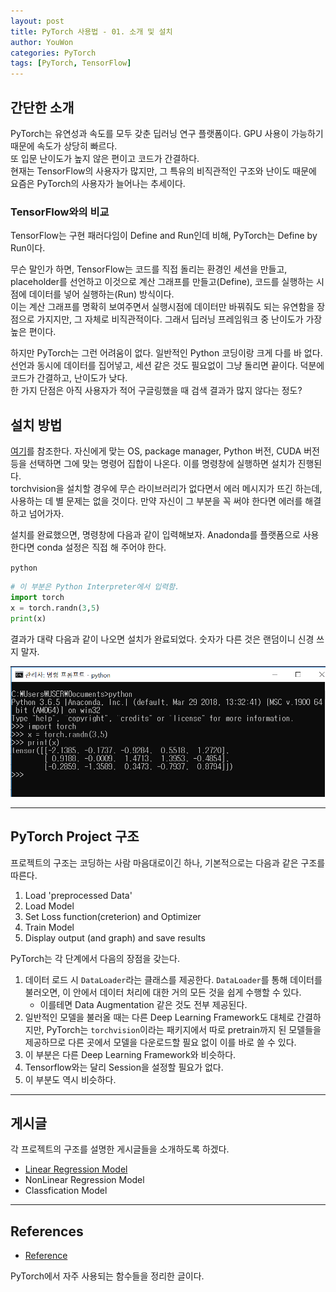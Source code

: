 ```yaml
---
layout: post
title: PyTorch 사용법 - 01. 소개 및 설치
author: YouWon
categories: PyTorch
tags: [PyTorch, TensorFlow]
---
```


## 간단한 소개

PyTorch는 유연성과 속도를 모두 갖춘 딥러닝 연구 플랫폼이다. GPU 사용이 가능하기 때문에 속도가 상당히 빠르다.  
또 입문 난이도가 높지 않은 편이고 코드가 간결하다.  
현재는 TensorFlow의 사용자가 많지만, 그 특유의 비직관적인 구조와 난이도 때문에 요즘은 PyTorch의 사용자가 늘어나는 추세이다.

### TensorFlow와의 비교

TensorFlow는 구현 패러다임이 Define and Run인데 비해, PyTorch는 Define by Run이다.

무슨 말인가 하면, TensorFlow는 코드를 직접 돌리는 환경인 세션을 만들고, placeholder를 선언하고 이것으로 계산 그래프를 만들고(Define), 코드를 실행하는 시점에 데이터를 넣어 실행하는(Run) 방식이다.  
이는 계산 그래프를 명확히 보여주면서 실행시점에 데이터만 바꿔줘도 되는 유연함을 장점으로 가지지만, 그 자체로 비직관적이다. 그래서 딥러닝 프레임워크 중 난이도가 가장 높은 편이다.

하지만 PyTorch는 그런 어려움이 없다. 일반적인 Python 코딩이랑 크게 다를 바 없다. 선언과 동시에 데이터를 집어넣고, 세션 같은 것도 필요없이 그냥 돌리면 끝이다. 덕분에 코드가 간결하고, 난이도가 낮다.  
한 가지 단점은 아직 사용자가 적어 구글링했을 때 검색 결과가 많지 않다는 정도?

## 설치 방법

[여기](https://pytorch.org/)를 참조한다. 자신에게 맞는 OS, package manager, Python 버전, CUDA 버전 등을 선택하면 그에 맞는 명령어 집합이 나온다. 이를 명령창에 실행하면 설치가 진행된다.  
torchvision을 설치할 경우에 무슨 라이브러리가 없다면서 에러 메시지가 뜨긴 하는데, 사용하는 데 별 문제는 없을 것이다. 만약 자신이 그 부분을 꼭 써야 한다면 에러를 해결하고 넘어가자.

설치를 완료했으면, 명령창에 다음과 같이 입력해보자. Anadonda를 플랫폼으로 사용한다면 conda 설정은 직접 해 주어야 한다.

`python`

```python
# 이 부분은 Python Interpreter에서 입력함.
import torch  
x = torch.randn(3,5)  
print(x)
```

결과가 대략 다음과 같이 나오면 설치가 완료되었다. 숫자가 다른 것은 랜덤이니 신경 쓰지 말자.

![01_run_pytorch.PNG](/public/img/PyTorch/2018-11-02-pytorch-usage-01-Introduction/01_run_pytorch.PNG)


---

## PyTorch Project 구조

프로젝트의 구조는 코딩하는 사람 마음대로이긴 하나, 기본적으로는 다음과 같은 구조를 따른다.

1. Load 'preprocessed Data'
2. Load Model
3. Set Loss function(creterion) and Optimizer
4. Train Model
5. Display output (and graph) and save results

PyTorch는 각 단계에서 다음의 장점을 갖는다.
1. 데이터 로드 시 `DataLoader`라는 클래스를 제공한다. `DataLoader`를 통해 데이터를 불러오면, 이 안에서 데이터 처리에 대한 거의 모든 것을 쉽게 수행할 수 있다. 
    - 이를테면 Data Augmentation 같은 것도 전부 제공된다.
2. 일반적인 모델을 불러올 때는 다른 Deep Learning Framework도 대체로 간결하지만, PyTorch는 `torchvision`이라는 패키지에서 따로 pretrain까지 된 모델들을 제공하므로 다른 곳에서 모델을 다운로드할 필요 없이 이를 바로 쓸 수 있다.
3. 이 부분은 다른 Deep Learning Framework와 비슷하다.
4. Tensorflow와는 달리 Session을 설정할 필요가 없다.
5. 이 부분도 역시 비슷하다.

---

## 게시글

각 프로젝트의 구조를 설명한 게시글들을 소개하도록 하겠다.

- [Linear Regression Model](https://greeksharifa.github.io/pytorch/2018/11/02/pytorch-usage-02-Linear-Regression-Model/)
- NonLinear Regression Model
- Classfication Model

---

## References

- [Reference](https://greeksharifa.github.io/pytorch/2018/11/02/pytorch-usage-00-references/)

PyTorch에서 자주 사용되는 함수들을 정리한 글이다. 
